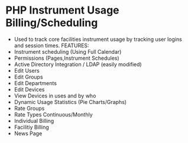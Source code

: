 PHP Instrument Usage Billing/Scheduling
====================
* Used to track core facilities instrument usage by tracking user logins and session times.
FEATURES:
* Instrument scheduling (Using Full Calendar)
* Permissions (Pages,Instrument Schedules)
* Active Directory Integration / LDAP (easily modified)
* Edit Users
* Edit Groups
* Edit Departments
* Edit Devices
* View Devices in uses and by who
* Dynamic Usage Statistics (Pie Charts/Graphs)
* Rate Groups
* Rate Types Continuous/Monthly
* Individual Billing
* Facilitiy Billing
* News Page
